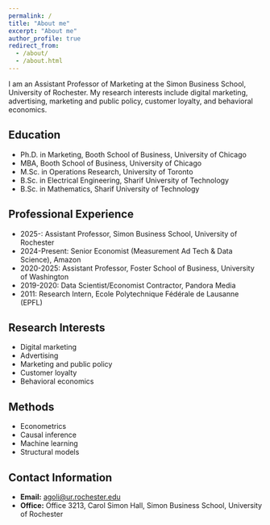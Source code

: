 ```yaml
---
permalink: /
title: "About me"
excerpt: "About me"
author_profile: true
redirect_from: 
  - /about/
  - /about.html
---
```


I am an Assistant Professor of Marketing at the Simon Business School, University of Rochester. My research interests include digital marketing, advertising, marketing and public policy, customer loyalty, and behavioral economics.

## Education
* Ph.D. in Marketing, Booth School of Business, University of Chicago
* MBA, Booth School of Business, University of Chicago
* M.Sc. in Operations Research, University of Toronto
* B.Sc. in Electrical Engineering, Sharif University of Technology
* B.Sc. in Mathematics, Sharif University of Technology

## Professional Experience
* 2025-: Assistant Professor, Simon Business School, University of Rochester
* 2024-Present: Senior Economist (Measurement Ad Tech & Data Science), Amazon
* 2020-2025: Assistant Professor, Foster School of Business, University of Washington
* 2019-2020: Data Scientist/Economist Contractor, Pandora Media
* 2011: Research Intern, Ecole Polytechnique Fédérale de Lausanne (EPFL)

## Research Interests
* Digital marketing
* Advertising
* Marketing and public policy
* Customer loyalty
* Behavioral economics

## Methods
* Econometrics
* Causal inference
* Machine learning
* Structural models

## Contact Information
* **Email:** agoli@ur.rochester.edu
* **Office:** Office 3213, Carol Simon Hall, Simon Business School, University of Rochester
